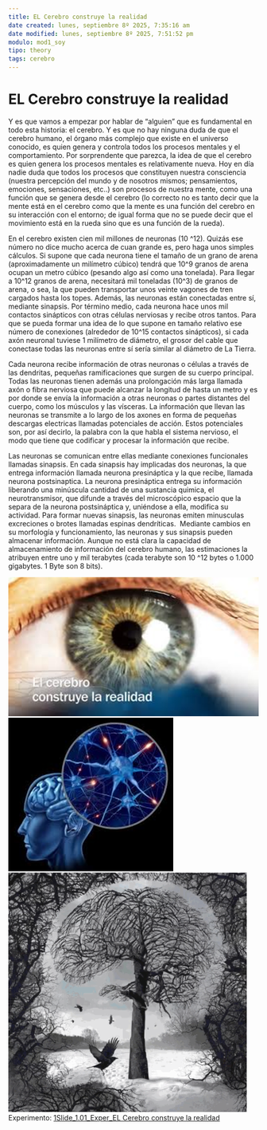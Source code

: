 ```yaml
---
title: EL Cerebro construye la realidad
date created: lunes, septiembre 8º 2025, 7:35:16 am
date modified: lunes, septiembre 8º 2025, 7:51:52 pm
modulo: mod1_soy
tipo: theory
tags: cerebro
---
```


# EL Cerebro construye la realidad
Y es que vamos a empezar por hablar de “alguien” que es fundamental en todo esta historia: el cerebro. Y es que no hay ninguna duda de que el cerebro humano, el órgano más complejo que existe en el universo conocido, es quien genera y controla todos los procesos mentales y el comportamiento. Por sorprendente que parezca, la idea de que el cerebro es quien genera los procesos mentales es relativamente nueva. Hoy en día nadie duda que todos los procesos que constituyen nuestra consciencia (nuestra percepción del mundo y de nosotros mismos; pensamientos, emociones, sensaciones, etc..) son procesos de nuestra mente, como una función que se genera desde el cerebro (lo correcto no es tanto decir que la mente está en el cerebro como que la mente es una función del cerebro en su interacción con el entorno; de igual forma que no se puede decir que el movimiento está en la rueda sino que es una función de la rueda).

En el cerebro existen cien mil millones de neuronas (10 ^12). Quizás ese número no dice mucho acerca de cuan grande es, pero haga unos simples cálculos. Si supone que cada neurona tiene el tamaño de un grano de arena (aproximadamente un milímetro cúbico) tendrá que 10^9 granos de arena ocupan un metro cúbico (pesando algo así como una tonelada). Para llegar a 10^12 granos de arena, necesitará mil toneladas (10^3) de granos de arena, o sea, la que pueden transportar unos veinte vagones de tren cargados hasta los topes. Además, las neuronas están conectadas entre sí, mediante sinapsis. Por término medio, cada neurona hace unos mil contactos sinápticos con otras células nerviosas y recibe otros tantos. Para que se pueda formar una idea de lo que supone en tamaño relativo ese número de conexiones (alrededor de 10^15 contactos sinápticos), si cada axón neuronal tuviese 1 milímetro de diámetro, el grosor del cable que conectase todas las neuronas entre sí sería similar al diámetro de La Tierra.

Cada neurona recibe información de otras neuronas o células a través de las dendritas, pequeñas ramificaciones que surgen de su cuerpo principal. Todas las neuronas tienen además una prolongación más larga llamada axón o fibra nerviosa que puede alcanzar la longitud de hasta un metro y es por donde se envía la información a otras neuronas o partes distantes del cuerpo, como los músculos y las vísceras. La información que llevan las neuronas se transmite a lo largo de los axones en forma de pequeñas descargas electricas llamadas potenciales de acción. Estos potenciales son, por así decirlo, la palabra con la que habla el sistema nervioso, el modo que tiene que codificar y procesar la información que recibe.

Las neuronas se comunican entre ellas mediante conexiones funcionales llamadas sinapsis. En cada sinapsis hay implicadas dos neuronas, la que entrega información llamada neurona presináptica y la que recibe, llamada neurona postsinaptica. La neurona presináptica entrega su información liberando una minúscula cantidad de una sustancia quimica, el neurotransmisor, que difunde a través del microscópico espacio que la separa de la neurona postsináptica y, uniéndose a ella, modifica su actividad. Para formar nuevas sinapsis, las neuronas emiten minusculas excreciones o brotes llamadas espinas dendríticas.  Mediante cambios en su morfología y funcionamiento, las neuronas y sus sinapsis pueden almacenar información. Aunque no está clara la capacidad de almacenamiento de información del cerebro humano, las estimaciones la atribuyen entre uno y mil terabytes (cada terabyte son 10 ^12 bytes o 1.000 gigabytes. 1 Byte son 8 bits).

![](assets/Pasted%20image%2020250909134113.png)![](assets/Pasted%20image%2020250909134214.png)
![](assets/Gif%20cerebro%20crea%20realidad.gif)
Experimento: [1Slide_1.01_Exper_EL Cerebro construye la realidad](1Slide_1.01_Exper_EL%20Cerebro%20construye%20la%20realidad.md)
